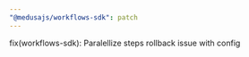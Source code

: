 ```yaml
---
"@medusajs/workflows-sdk": patch
---
```


fix(workflows-sdk): Paralellize steps rollback issue with config
